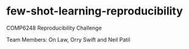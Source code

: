# few-shot-learning-reproducibility
COMP6248 Reproducibility Challenge

Team Members: On Law, Orry Swift and Neil Patil
